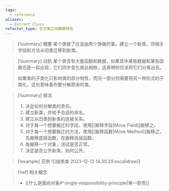 ```yaml
---
tags:
  - reference
aliases:
  - Extract Class
refactor_type: 在对象之间搬移特性
---
```

> [!summary] 概要
> 某个类做了应该由两个类做的事。建立一个新类，将相关字段和方法从旧类迁移到新类。

> [!summary] 动机
> 某个类含有大量函数和数据，如果其中某些数据和某些函数总是一起出现，它们同步变化彼此相依，这表明你应该将它们分离出去。
> 
> 如果类的子类化只影响类的部分特性，而另一部分则需要用另一种形式的子类化，这也意味着你要分解原来的类。

> [!summary] 做法
> 1. 决定如何分解类的责任。
> 2. 建立新类，并给予合适的命名。
> 3. 建立从旧类到新类的连接关系。
> 4. 对于每一个想要搬迁的字段，使用[[搬移字段|Move Field]]搬移之。
> 5. 对于每一个想要搬迁的方法，使用[[搬移函数|Move Method]]搬移之，先搬移底层函数，在搬移高层函数。
> 6. 每搬移一个对象，测试是否正常。
> 7. 决定是否公开新类，如何公开。

> [!example] 范例
> ![[提炼类 2023-12-12 14.30.29.excalidraw]]

> [!ref] 相关概念
> - [[什么是面向对象#^single-responsibility-principle|单一职责]]